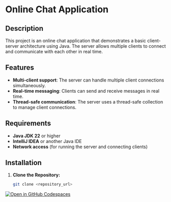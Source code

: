# Online Chat Application

## Description

This project is an online chat application that demonstrates a basic client-server architecture using Java. The server allows multiple clients to connect and communicate with each other in real time.

## Features

- **Multi-client support**: The server can handle multiple client connections simultaneously.
- **Real-time messaging**: Clients can send and receive messages in real time.
- **Thread-safe communication**: The server uses a thread-safe collection to manage client connections.

## Requirements

- **Java JDK 22** or higher
- **IntelliJ IDEA** or another Java IDE
- **Network access** (for running the server and connecting clients)

## Installation

1. **Clone the Repository:**
   ```bash
   git clone <repository_url>
[![Open in GitHub Codespaces](https://github.com/codespaces/badge.svg)](https://codespaces.new/anandamurti/OnlineChatApp)
